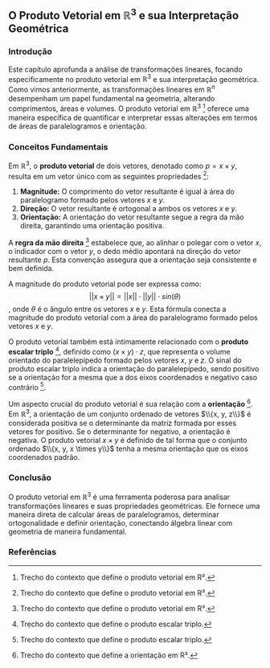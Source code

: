 ## O Produto Vetorial em $\mathbb{R}^3$ e sua Interpretação Geométrica

### Introdução
Este capítulo aprofunda a análise de transformações lineares, focando especificamente no produto vetorial em $\mathbb{R}^3$ e sua interpretação geométrica. Como vimos anteriormente, as transformações lineares em $\mathbb{R}^n$ desempenham um papel fundamental na geometria, alterando comprimentos, áreas e volumes. O produto vetorial em $\mathbb{R}^3$ [^42] oferece uma maneira específica de quantificar e interpretar essas alterações em termos de áreas de paralelogramos e orientação.

### Conceitos Fundamentais

Em $\mathbb{R}^3$, o **produto vetorial** de dois vetores, denotado como $p = x \times y$, resulta em um vetor único com as seguintes propriedades [^42]:

1.  **Magnitude:** O comprimento do vetor resultante é igual à área do paralelogramo formado pelos vetores $x$ e $y$.
2.  **Direção:** O vetor resultante é ortogonal a ambos os vetores $x$ e $y$.
3.  **Orientação:** A orientação do vetor resultante segue a regra da mão direita, garantindo uma orientação positiva.

A **regra da mão direita** [^42] estabelece que, ao alinhar o polegar com o vetor $x$, o indicador com o vetor $y$, o dedo médio apontará na direção do vetor resultante $p$. Esta convenção assegura que a orientação seja consistente e bem definida.

A magnitude do produto vetorial pode ser expressa como:
$$ ||x \times y|| = ||x|| \cdot ||y|| \cdot sin(\theta) $$,
onde $\theta$ é o ângulo entre os vetores $x$ e $y$. Esta fórmula conecta a magnitude do produto vetorial com a área do paralelogramo formado pelos vetores $x$ e $y$.

O produto vetorial também está intimamente relacionado com o **produto escalar triplo** [^43], definido como $(x \times y) \cdot z$, que representa o volume orientado do paralelepípedo formado pelos vetores $x$, $y$ e $z$. O sinal do produto escalar triplo indica a orientação do paralelepípedo, sendo positivo se a orientação for a mesma que a dos eixos coordenados e negativo caso contrário [^43].

Um aspecto crucial do produto vetorial é sua relação com a **orientação** [^44]. Em $\mathbb{R}^3$, a orientação de um conjunto ordenado de vetores $\\{x, y, z\\}$ é considerada positiva se o determinante da matriz formada por esses vetores for positivo. Se o determinante for negativo, a orientação é negativa. O produto vetorial $x \times y$ é definido de tal forma que o conjunto ordenado $\\{x, y, x \times y\\}$ tenha a mesma orientação que os eixos coordenados padrão.

### Conclusão

O produto vetorial em $\mathbb{R}^3$ é uma ferramenta poderosa para analisar transformações lineares e suas propriedades geométricas. Ele fornece uma maneira direta de calcular áreas de paralelogramos, determinar ortogonalidade e definir orientação, conectando álgebra linear com geometria de maneira fundamental.

### Referências
[^42]: Trecho do contexto que define o produto vetorial em R³.
[^43]: Trecho do contexto que define o produto escalar triplo.
[^44]: Trecho do contexto que define a orientação em R³.
<!-- END -->